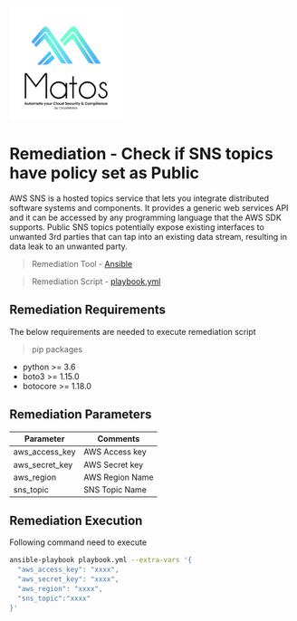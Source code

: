 
[<img src="https://github.com/cloudmatos/Matos/blob/main/images/matos-logo.png" width="200" height="200">](https://www.cloudmatos.com/)

# Remediation - Check if SNS topics have policy set as Public
AWS SNS is a hosted topics service that lets you integrate distributed software systems and components. It provides a generic web services API and it can be accessed by any programming language that the AWS SDK supports.
Public SNS topics potentially expose existing interfaces to unwanted 3rd parties that can tap into an existing data stream, resulting in data leak to an unwanted party.


> Remediation Tool   - [Ansible](https://www.ansible.com/)

> Remediation Script - [playbook.yml](playbook.yml)

## Remediation Requirements
The below requirements are needed to execute remediation script

> pip packages
- python >= 3.6
- boto3 >= 1.15.0
- botocore >= 1.18.0

## Remediation Parameters

| Parameter      | Comments        |
|----------------|-----------------|
| aws_access_key | AWS Access key  |
| aws_secret_key | AWS Secret key  |
| aws_region     | AWS Region Name |
| sns_topic      | SNS Topic Name  |



## Remediation Execution
Following command need to execute
```sh
ansible-playbook playbook.yml --extra-vars '{
  "aws_access_key": "xxxx",
  "aws_secret_key": "xxxx",
  "aws_region": "xxxx",
  "sns_topic":"xxxx"
}'
```
